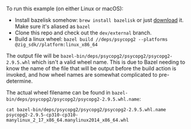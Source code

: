 To run this example (on either Linux or macOS):
* Install bazelisk somehow: `brew install bazelisk` or just [download](https://github.com/bazelbuild/bazelisk/releases) it. Make sure it's aliased as `bazel`
* Clone this repo and check out the `dev/external` branch.
* Build a linux wheel: `bazel build //deps/psycopg2 --platforms @zig_sdk//platform:linux_x86_64`

The output file will be `bazel-bin/deps/psycopg2/psycopg2/psycopg2-2.9.5.whl` which isn't a valid wheel name. This is due to Bazel needing to know the name of the file that will be output before the build action is invoked, and how wheel names are somewhat complicated to pre-determine.

The actual wheel filename can be found in `bazel-bin/deps/psycopg2/psycopg2/psycopg2-2.9.5.whl.name`:
```
cat bazel-bin/deps/psycopg2/psycopg2/psycopg2-2.9.5.whl.name
psycopg2-2.9.5-cp310-cp310-manylinux_2_17_x86_64.manylinux2014_x86_64.whl 
```
